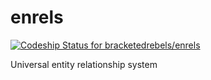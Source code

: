 # enrels
[ ![Codeship Status for bracketedrebels/enrels](https://app.codeship.com/projects/6cf3fac0-c297-0134-dbf3-22c030d3a647/status?branch=master)](https://app.codeship.com/projects/197458)

Universal entity relationship system
